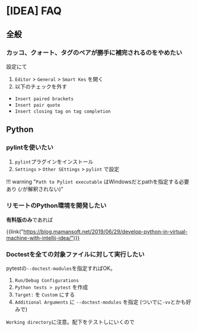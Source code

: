 # [IDEA] FAQ


全般
----

### カッコ、クォート、タグのペアが勝手に補完されるのをやめたい

設定にて

1. `Editor` > `General` > `Smart Kes` を開く
2. 以下のチェックを外す

* `Insert paired brackets`
* `Insert pair quote`
* `Insert closing tag on tag completion`


Python
------

### pylintを使いたい

1. `pylint`プラグインをインストール
2. `Settings` > `Other SEttings` > `pylint` で設定

!!! warning "`Path to Pylint executable` はWindowsだとpathを指定する必要あり (`/`が解釈されない)"


### リモートのPython環境を開発したい

**有料版のみ**であれば

{{link("https://blog.mamansoft.net/2019/06/29/develop-python-in-virtual-machine-with-intellij-idea/")}}


### Doctestを全ての対象ファイルに対して実行したい

pytestの`--doctest-modules`を指定すればOK。

1. `Run/Debug Configurations`
2. `Python tests > pytest` を作成
3. `Target:` を `Custom` にする
4. `Additional Arguments` に `--doctest-modules` を指定 (ついでに`-vv`とかも好みで)

`Working directory`に注意。配下をテストしにいくので
